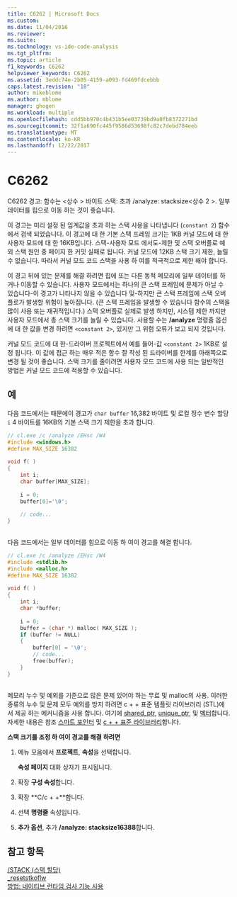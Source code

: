 ```yaml
---
title: C6262 | Microsoft Docs
ms.custom: 
ms.date: 11/04/2016
ms.reviewer: 
ms.suite: 
ms.technology: vs-ide-code-analysis
ms.tgt_pltfrm: 
ms.topic: article
f1_keywords: C6262
helpviewer_keywords: C6262
ms.assetid: 3eddc74e-2b05-4159-a093-fd469fdcebbb
caps.latest.revision: "18"
author: mikeblome
ms.author: mblome
manager: ghogen
ms.workload: multiple
ms.openlocfilehash: cdd5bb970c4b431b5ee03739bd9a0fb8372271bd
ms.sourcegitcommit: 32f1a690fc445f9586d53698fc82c7debd784eeb
ms.translationtype: MT
ms.contentlocale: ko-KR
ms.lasthandoff: 12/22/2017
---
```

# <a name="c6262"></a>C6262
C6262 경고: 함수는 \<상수 > 바이트 스택: 초과 /analyze: stacksize\<상수 2 >. 일부 데이터를 힙으로 이동 하는 것이 좋습니다.  
  
 이 경고는 미리 설정 된 임계값을 초과 하는 스택 사용을 나타냅니다 (`constant 2`) 함수에서 검색 되었습니다. 이 경고에 대 한 기본 스택 프레임 크기는 1KB 커널 모드에 대 한 사용자 모드에 대 한 16KB입니다. 스택-사용자 모드 에서도-제한 및 스택 오버플로 예외 스택 원인 중 페이지 한 커밋 실패로 됩니다. 커널 모드에 12KB 스택 크기 제한, 늘릴 수 없습니다. 따라서 커널 모드 코드 스택을 사용 하 여를 적극적으로 제한 해야 합니다.  
  
 이 경고 뒤에 있는 문제를 해결 하려면 힙에 또는 다른 동적 메모리에 일부 데이터를 하거나 이동할 수 있습니다.  사용자 모드에서는 하나의 큰 스택 프레임에 문제가 아닐 수 있습니다-이 경고가 나타나지 않을 수 있습니다 및-하지만 큰 스택 프레임에 스택 오버플로가 발생할 위험이 높아집니다. (큰 스택 프레임을 발생할 수 있습니다 함수의 스택을 많이 사용 또는 재귀적입니다.) 스택 오버플로 실제로 발생 하지만, 시스템 제한 까지만 사용자 모드에서 총 스택 크기를 늘릴 수 있습니다.  사용할 수는 **/analyze** 명령줄 옵션에 대 한 값을 변경 하려면 `<constant 2>`, 있지만 그 위험 오류가 보고 되지 것입니다.  
  
 커널 모드 코드에 대 한-드라이버 프로젝트에서 예를 들어-값 `<constant 2>` 1KB로 설정 됩니다. 이 값에 접근 하는 매우 적은 함수 잘 작성 된 드라이버를 한계를 아래쪽으로 변경 될 것이 좋습니다.  스택 크기를 줄이려면 사용자 모드 코드에 사용 되는 일반적인 방법은 커널 모드 코드에 적용할 수 있습니다.  
  
## <a name="example"></a>예  
 다음 코드에서는 때문에이 경고가 `char buffer` 16,382 바이트 및 로컬 정수 변수 할당 `i` 4 바이트를 16KB의 기본 스택 크기 제한을 초과 합니다.  
  
```cpp  
// cl.exe /c /analyze /EHsc /W4  
#include <windows.h>  
#define MAX_SIZE 16382  
  
void f( )  
{  
    int i;  
    char buffer[MAX_SIZE];  
  
    i = 0;  
    buffer[0]='\0';  
  
    // code...  
}  
  
```  
  
 다음 코드에서는 일부 데이터를 힙으로 이동 하 여이 경고를 해결 합니다.  
  
```cpp  
// cl.exe /c /analyze /EHsc /W4  
#include <stdlib.h>     
#include <malloc.h>  
#define MAX_SIZE 16382  
  
void f( )  
{  
    int i;  
    char *buffer;  
  
    i = 0;  
    buffer = (char *) malloc( MAX_SIZE );  
    if (buffer != NULL)   
    {  
        buffer[0] = '\0';  
        // code...  
        free(buffer);  
    }  
}  
  
```  
  
 메모리 누수 및 예외를 기준으로 많은 문제 있어야 하는 무료 및 malloc의 사용. 이러한 종류의 누수 및 문제 모두 예외를 방지 하려면 c + + 표준 템플릿 라이브러리 (STL)에서 제공 하는 메커니즘을 사용 합니다. 여기에 [shared_ptr](/cpp/standard-library/shared-ptr-class), [unique_ptr](/cpp/standard-library/unique-ptr-class), 및 [벡터](/cpp/standard-library/vector)합니다. 자세한 내용은 참조 [스마트 포인터](/cpp/cpp/smart-pointers-modern-cpp) 및 [c + + 표준 라이브러리](/cpp/standard-library/cpp-standard-library-reference)합니다.  
  
 **스택 크기를 조정 하 여이 경고를 해결 하려면**  
  
1.  메뉴 모음에서 **프로젝트**, **속성**을 선택합니다.  
  
     **속성 페이지** 대화 상자가 표시됩니다.  
  
2.  확장 **구성 속성**합니다.  
  
3.  확장 **C/c + +**합니다.  
  
4.  선택 **명령줄** 속성입니다.  
  
5.  **추가 옵션**, 추가 **/analyze: stacksize16388**합니다.  
  
## <a name="see-also"></a>참고 항목  
 [/STACK (스택 할당)](/cpp/build/reference/stack-stack-allocations)   
 [_resetstkoflw](/cpp/c-runtime-library/reference/resetstkoflw)   
 [방법: 네이티브 런타임 검사 기능 사용](../debugger/how-to-use-native-run-time-checks.md)